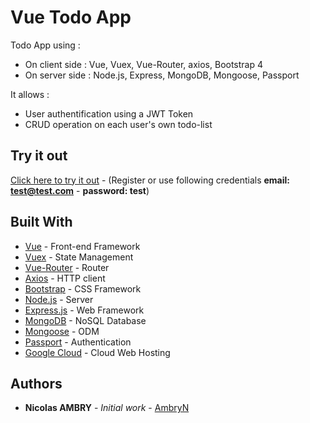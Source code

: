# Vue Todo App

Todo App using :
* On client side : Vue, Vuex, Vue-Router, axios, Bootstrap 4
* On server side : Node.js, Express, MongoDB, Mongoose, Passport

It allows :
* User authentification using a JWT Token
* CRUD operation on each user's own todo-list


## Try it out

[Click here to try it out](https://vue-todo-na.appspot.com) - (Register or use following credentials **email: test@test.com** - **password: test**)

## Built With

* [Vue](https://vuejs.org/) - Front-end Framework
* [Vuex](https://vuex.vuejs.org) - State Management
* [Vue-Router](https://router.vuejs.org/) - Router
* [Axios](https://github.com/axios/axios) - HTTP client
* [Bootstrap](https://getbootstrap.com/) - CSS Framework
* [Node.js](https://nodejs.org/) - Server
* [Express.js](https://expressjs.com/) - Web Framework
* [MongoDB](https://www.mongodb.com/) - NoSQL Database
* [Mongoose](https://mongoosejs.com/) - ODM
* [Passport](http://www.passportjs.org/) - Authentication
* [Google Cloud](https://cloud.google.com/) - Cloud Web Hosting

## Authors

* **Nicolas AMBRY** - *Initial work* - [AmbryN](https://github.com/AmbryN)